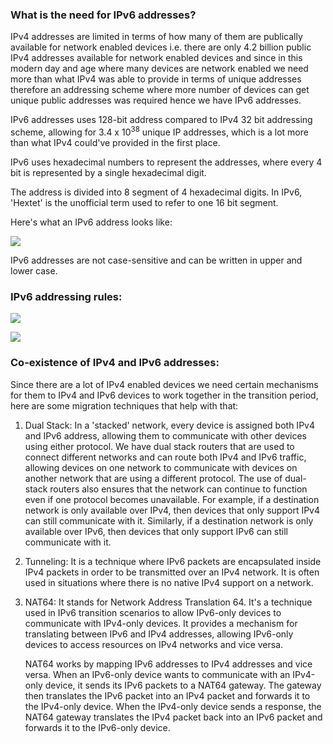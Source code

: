 ### What is the need for IPv6 addresses?

IPv4 addresses are limited in terms of how many of them are publically available for network enabled devices i.e. there are only 4.2 billion public IPv4 addresses available for network enabled devices and since in this modern day and age where many devices are network enabled we need more than what IPv4 was able to provide in terms of unique addresses therefore an addressing scheme where more number of devices can get unique public addresses was required hence we have IPv6 addresses. 

IPv6 addresses uses 128-bit address compared to IPv4 32 bit addressing scheme, allowing for 3.4 x $10^3$$^8$ unique IP addresses, which is a lot more than what IPv4 could've provided in the first place.  

IPv6 uses hexadecimal numbers to represent the addresses, where every 4 bit is represented by a single hexadecimal digit. 

The address is divided into 8 segment of 4 hexadecimal digits. In IPv6, 'Hextet' is the unofficial term used to refer to one 16 bit segment. 

Here's what an IPv6 address looks like:

![](https://www.redhat.com/sysadmin/sites/default/files/styles/embed_medium/public/2019-09/IPv6%20addresses.png?itok=QukwMTJu)

IPv6 addresses are not case-sensitive and can be written in upper and lower case.

### IPv6 addressing rules:

![](https://slideplayer.com/slide/5266545/17/images/13/Two+Rules+for+Compressing+IPv6+Addresses+Rule+1%3A+Omitting+Leading+0s.jpg)

![](https://slideplayer.com/slide/5266545/17/images/14/Two+Rules+for+Compressing+IPv6+Addresses.jpg)

### Co-existence of IPv4 and IPv6 addresses:

Since there are a lot of IPv4 enabled devices we need certain mechanisms for them to IPv4 and IPv6 devices to work together in the transition period, here are some migration techniques that help with that:

1. Dual Stack: In a 'stacked' network, every device is assigned both IPv4 and IPv6 address, allowing them to communicate with other devices using either protocol. We have dual stack routers that are used to connect different networks and can route both IPv4 and IPv6 traffic, allowing devices on one network to communicate with devices on another network that are using a different protocol. 
   The use of dual-stack routers also ensures that the network can continue to function even if one protocol becomes unavailable. For example, if a destination network is only available over IPv4, then devices that only support IPv4 can still communicate with it. Similarly, if a destination network is only available over IPv6, then devices that only support IPv6 can still communicate with it.
2. Tunneling: It is a technique where IPv6 packets are encapsulated inside IPv4 packets in order to be transmitted over an IPv4 network. It is often used in situations where there is no native IPv4 support on a network.
3. NAT64: It stands for Network Address Translation 64. It's a technique used in IPv6 transition scenarios to allow IPv6-only devices to communicate with IPv4-only devices. It provides a mechanism for translating between IPv6 and IPv4 addresses, allowing IPv6-only devices to access resources on IPv4 networks and vice versa.

   NAT64 works by mapping IPv6 addresses to IPv4 addresses and vice versa. When an IPv6-only device wants to communicate with an IPv4-only device, it sends its IPv6 packets to a NAT64 gateway. The gateway then translates the IPv6 packet into an IPv4 packet and forwards it to the IPv4-only device. When the IPv4-only device sends a response, the NAT64 gateway translates the IPv4 packet back into an IPv6 packet and forwards it to the IPv6-only device.   
